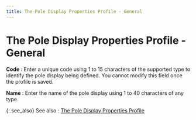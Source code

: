 ```yaml
---
title: The Pole Display Properties Profile - General
---
```


# The Pole Display Properties Profile - General 


**Code**
: Enter a unique code using 1 to 15 characters of  the supported type to identify the pole display being defined. You cannot  modify this field once the profile is saved.


**Name**
: Enter the name of the pole display using 1 to 40  characters of any type.


{:.see_also}
See also
: [The  Pole Display Properties Profile]({{site.pos_baseurl}}/pos-setup/pole-display/setup/properties-profile/the_pole_display_properties_profile.html)
